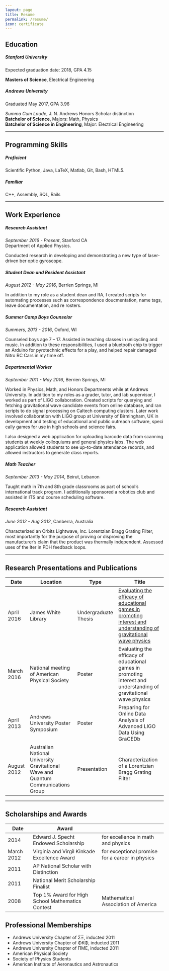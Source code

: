 ```yaml
---
layout: page
title: Resume
permalink: /resume/
icon: certificate
---
```


## Education

##### Stanford University
Expected graduation date: 2018, GPA 4.15  

**Masters of Science**, Electrical Engineering

##### Andrews University
Graduated May 2017, GPA 3.96  

*Summa Cum Laude*, J. N. Andrews Honors Scholar distinction  
**Batchelor of Science**, Majors: Math, Physics  
**Batchelor of Science in Engineering**, Major: Electrical Engineering

---

## Programming Skills

##### Proficient
Scientific Python, Java, LaTeX, Matlab, Git, Bash,  HTML5.

##### Familiar
C++, Assembly, SQL, Rails

---

## Work Experience

##### Research Assistant
*September 2016 - Present*, Stanford CA  
Department of Applied Physics.

Conducted research in developing and demonstrating a new type of laser-driven  ber optic gyroscope.

##### Student Dean and Resident Assistant

*August 2012 - May 2016*, Berrien Springs, MI

In addition to my role as a student dean and RA, I created scripts for automating processes such as correspondence doucmentation, name tags, leave documentation, and  re rosters.

##### Summer Camp Boys Counselor

*Summers, 2013 - 2016*, Oxford, WI

Counseled boys age 7 – 17. Assisted in teaching classes in unicycling and music. In addition to these responsibilities, I used a bluetooth chip to trigger an Arduino for pyrotechnic effects for a play, and helped repair damaged Nitro RC Cars in my time off.

##### Departmental Worker

*September 2011 - May 2016*, Berrien Springs, MI

Worked in Physics, Math, and Honors Departments while at Andrews University. In addition to my roles as a grader, tutor, and lab supervisor, I worked as part of LIGO collaboration. Created scripts for querying and fetching gravitational wave candidate events from online database, and ran scripts to do signal processing on Caltech computing clusters. Later work involved collaboration with LIGO group at University of Birmingham, UK in development and testing of educational and public outreach software, speci cally games for use in high schools and science fairs.

 I also designed a web application for uploading barcode data from scanning students at weekly colloquiums and general physics labs. The web application allowed students to see up-to-date attendance records, and allowed instructors to generate class reports.

##### Math Teacher

*September 2013 - May 2014*, Beirut, Lebanon

Taught math in 7th and 8th grade classrooms as part of school’s international track program. I additionally sponsored a robotics club and assisted in ITS and course scheduling software.

##### Research Assistant

*June 2012 - Aug 2012*, Canberra, Australia

Characterized an Orbits Lightwave, Inc. Lorentzian Bragg Grating Filter, most importantly for the purpose of proving or disproving the manufacturer’s claim that the product was thermally independent. Assessed uses of the  lter in PDH feedback loops.

---

## Research Presentations and Publications

<table class="u-full-width">
  <thead>
    <tr>
      <th>Date</th>
      <th>Location</th>
      <th>Type</th>
      <th>Title</th>
    </tr>
  </thead>
  <tbody>
  	<tr>
  	  <td>April 2016</td>
  	  <td>James White Library</td>
  	  <td>Undergraduate Thesis</td>
  	  <td><a href="http://digitalcommons.andrews.edu/cgi/viewcontent.cgi?article=1131&context=honors">Evaluating the efficacy of educational games in promoting interest and understanding of gravitational wave physics</a></td>
  	</tr>
    <tr>
      <td>March 2016</td>
      <td>National meeting of American Physical Society</td>
      <td>Poster</td>
      <td>Evaluating the efficacy of educational games in promoting interest and understanding of gravitational wave physics</td>
    </tr>
    <tr>
      <td>April 2013</td>
      <td>Andrews University Poster Symposium</td>
      <td>Poster</td>
      <td>Preparing for Online Data Analysis of Advanced LIGO Data Using GraCEDb</td>
    </tr>
    <tr>
    	<td>August 2012</td>
    	<td>Australian National University Gravitational Wave and Quantum Communications Group</td>
    	<td>Presentation</td>
    	<td>Characterization of a Lorentzian Bragg Grating Filter</td>
    </tr>
  </tbody>
</table>

---

## Scholarships and Awards

<table class="u-full-width">
  <thead>
    <tr>
      <th>Date</th>
      <th>Award</th>
      <th></th>
    </tr>
  </thead>
  <tbody>
  	<tr>
  	  <td>2014</td>
  	  <td>Edward J. Specht Endowed Scholarship</td>
  	  <td>for excellence in math and physics</td>
  	</tr>
    <tr>
      <td>March 2012</td>
      <td>Virginia and Virgil Kinkade Excellence Award</td>
      <td>for exceptional promise for a career in physics</td>
    </tr>
    <tr>
      <td>2011</td>
      <td>AP National Scholar with Distinction</td>
      <td></td>
    </tr>
    <tr>
    	<td>2011</td>
    	<td>National Merit Scholarship Finalist</td>
    	<td></td>
    </tr>
    <tr>
    	<td>2008</td>
    	<td>Top 1% Award for High School Mathematics Contest</td>
    	<td>Mathematical Association of America</td>
    </tr>
  </tbody>
</table>

## Professional Memberships

- Andrews University Chapter of ΣΞ, inducted 2011 
- Andrews University Chapter of ΦΚΦ, inducted 2011 
- Andrews University Chapter of ΠΜΕ, inducted 2011 
- American Physical Society
- Society of Physics Students
- American Institute of Aeronautics and Astronautics